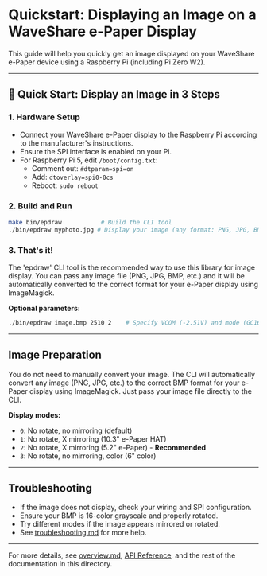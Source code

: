 # Quickstart: Displaying an Image on a WaveShare e-Paper Display

This guide will help you quickly get an image displayed on your WaveShare e-Paper device using a Raspberry Pi (including Pi Zero W2).

---

## 🚀 Quick Start: Display an Image in 3 Steps

### 1. Hardware Setup
- Connect your WaveShare e-Paper display to the Raspberry Pi according to the manufacturer's instructions.
- Ensure the SPI interface is enabled on your Pi.
- For Raspberry Pi 5, edit `/boot/config.txt`:
  - Comment out: `#dtparam=spi=on`
  - Add: `dtoverlay=spi0-0cs`
  - Reboot: `sudo reboot`

### 2. Build and Run
```sh
make bin/epdraw           # Build the CLI tool
./bin/epdraw myphoto.jpg # Display your image (any format: PNG, JPG, BMP, etc.)
```

### 3. That's it! 

The 'epdraw' CLI tool is the recommended way to use this library for image display. You can pass any image file (PNG, JPG, BMP, etc.) and it will be automatically converted to the correct format for your e-Paper display using ImageMagick.

**Optional parameters:**
```sh
./bin/epdraw image.bmp 2510 2    # Specify VCOM (-2.51V) and mode (GC16)
```

---

## Image Preparation

You do not need to manually convert your image. The CLI will automatically convert any image (PNG, JPG, etc.) to the correct BMP format for your e-Paper display using ImageMagick. Just pass your image file directly to the CLI.

**Display modes:**
- `0`: No rotate, no mirroring (default)
- `1`: No rotate, X mirroring (10.3" e-Paper HAT)
- `2`: No rotate, X mirroring (5.2" e-Paper) - **Recommended**
- `3`: No rotate, no mirroring, color (6" color)

---

## Troubleshooting

- If the image does not display, check your wiring and SPI configuration.
- Ensure your BMP is 16-color grayscale and properly rotated.
- Try different modes if the image appears mirrored or rotated.
- See [troubleshooting.md](./troubleshooting.md) for more help.

---

For more details, see [overview.md](./overview.md), [API Reference](./api.md), and the rest of the documentation in this directory. 